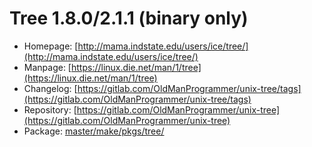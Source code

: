 # Tree 1.8.0/2.1.1 (binary only)
 - Homepage: [http://mama.indstate.edu/users/ice/tree/](http://mama.indstate.edu/users/ice/tree/)
 - Manpage: [https://linux.die.net/man/1/tree](https://linux.die.net/man/1/tree)
 - Changelog: [https://gitlab.com/OldManProgrammer/unix-tree/tags](https://gitlab.com/OldManProgrammer/unix-tree/tags)
 - Repository: [https://gitlab.com/OldManProgrammer/unix-tree](https://gitlab.com/OldManProgrammer/unix-tree)
 - Package: [master/make/pkgs/tree/](https://github.com/Freetz-NG/freetz-ng/tree/master/make/pkgs/tree/)

